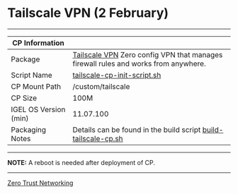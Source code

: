 # Tailscale VPN (2 February)

-----

|  CP Information |            |
|-----------------|------------|
| Package | [Tailscale VPN](https://tailscale.com/) Zero config VPN that manages firewall rules and works from anywhere. |
| Script Name | [tailscale-cp-init-script.sh](build/tailscale-cp-init-script.sh) |
| CP Mount Path | /custom/tailscale |
| CP Size | 100M |
| IGEL OS Version (min) | 11.07.100 |
| Packaging Notes | Details can be found in the build script [build-tailscale-cp.sh](build/build-tailscale-cp.sh) |

-----

**NOTE:** A reboot is needed after deployment of CP.

-----

[Zero Trust Networking](https://igel-community.github.io/IGEL-Docs-v02/Docs/HOWTO-Zero-Trust-Networking)

